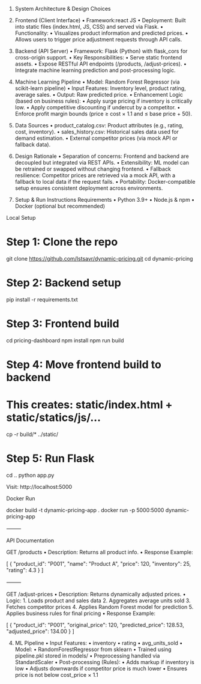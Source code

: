 1. System Architecture & Design Choices

1. Frontend (Client Interface)
	•	Framework:react JS
	•	Deployment: Built into static files (index.html, JS, CSS) and served via Flask.
	•	Functionality:
	•	Visualizes product information and predicted prices.
	•	Allows users to trigger price adjustment requests through API calls.

2. Backend (API Server)
	•	Framework: Flask (Python) with flask_cors for cross-origin support.
	•	Key Responsibilities:
	•	Serve static frontend assets.
	•	Expose RESTful API endpoints (/products, /adjust-prices).
	•	Integrate machine learning prediction and post-processing logic.

3. Machine Learning Pipeline
	•	Model: Random Forest Regressor (via scikit-learn pipeline)
	•	Input Features: Inventory level, product rating, average sales.
	•	Output: Raw predicted price.
	•	Enhancement Logic (based on business rules):
	•	Apply surge pricing if inventory is critically low.
	•	Apply competitive discounting if undercut by a competitor.
	•	Enforce profit margin bounds (price ≥ cost × 1.1 and ≤ base price + 50).

4. Data Sources
	•	product_catalog.csv: Product attributes (e.g., rating, cost, inventory).
	•	sales_history.csv: Historical sales data used for demand estimation.
	•	External competitor prices (via mock API or fallback data).

5. Design Rationale
	•	Separation of concerns: Frontend and backend are decoupled but integrated via REST APIs.
	•	Extensibility: ML model can be retrained or swapped without changing frontend.
	•	Fallback resilience: Competitor prices are retrieved via a mock API, with a fallback to local data if the request fails.
	•	Portability: Docker-compatible setup ensures consistent deployment across environments.



2. Setup & Run Instructions
 Requirements
	•	Python 3.9+
	•	Node.js & npm
	•	Docker (optional but recommended)

Local Setup

# Step 1: Clone the repo
git clone https://github.com/Istsavr/dynamic-pricing.git
cd dynamic-pricing

# Step 2: Backend setup
pip install -r requirements.txt

# Step 3: Frontend build
cd pricing-dashboard
npm install
npm run build

# Step 4: Move frontend build to backend
# This creates: static/index.html + static/statics/js/...
cp -r build/* ../static/

# Step 5: Run Flask
cd ..
python app.py

Visit: http://localhost:5000

Docker Run

docker build -t dynamic-pricing-app .
docker run -p 5000:5000 dynamic-pricing-app


⸻

API Documentation

GET /products
	•	Description: Returns all product info.
	•	Response Example:

[
  {
    "product_id": "P001",
    "name": "Product A",
    "price": 120,
    "inventory": 25,
    "rating": 4.3
  }
]


⸻

GET /adjust-prices
	•	Description: Returns dynamically adjusted prices.
	•	Logic:
	1.	Loads product and sales data
	2.	Aggregates average units sold
	3.	Fetches competitor prices
	4.	Applies Random Forest model for prediction
	5.	Applies business rules for final pricing
	•	Response Example:

[
  {
    "product_id": "P001",
    "original_price": 120,
    "predicted_price": 128.53,
    "adjusted_price": 134.00
  }
]




4. ML Pipeline
	•	Input Features:
	•	inventory
	•	rating
	•	avg_units_sold
	•	Model:
	•	RandomForestRegressor from sklearn
	•	Trained using pipeline.pkl stored in models/
	•	Preprocessing handled via StandardScaler
•	Post-processing (Rules):
	•	Adds markup if inventory is low
	•	Adjusts downwards if competitor price is much lower
	•	Ensures price is not below cost_price × 1.1
